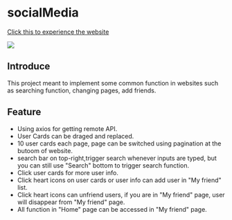 # socialMedia
[Click this to experience the website](https://tinymurky.github.io/SocialMedia/index.html)

![](https://github.com/TinyMurky/SocialMedia/blob/main/readme_attachment/demo.gif)

## Introduce
This project meant to implement some common function in websites such as searching function, changing pages, add friends.

## Feature
- Using axios for getting remote API.
- User Cards can be draged and replaced.
- 10 user cards each page, page can be switched using pagination at the butoom of website.
- search bar on top-right,trigger search whenever inputs are typed, but you can still use "Search" bottom to trigger search function.
- Click user cards for more user info.
- Click heart icons on user cards or user info can add user in "My friend" list.
- Click heart icons can unfriend users, if you are in "My friend" page, user will disappear from "My friend" page.
- All function in "Home" page can be accessed in "My friend" page. 
